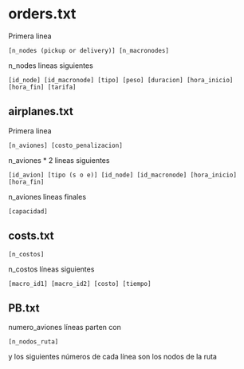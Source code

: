 # orders.txt

Primera linea
```
[n_nodes (pickup or delivery)] [n_macronodes]
```

n_nodes lineas siguientes
```
[id_node] [id_macronode] [tipo] [peso] [duracion] [hora_inicio] [hora_fin] [tarifa]
```

## airplanes.txt

Primera linea
```
[n_aviones] [costo_penalizacion]
```

n_aviones * 2 lineas siguientes
```
[id_avion] [tipo (s o e)] [id_node] [id_macronode] [hora_inicio] [hora_fin]
```

n_aviones lineas finales
```
[capacidad]
```

## costs.txt

```
[n_costos]
```

n_costos líneas siguientes

```
[macro_id1] [macro_id2] [costo] [tiempo]
```

## PB.txt

numero_aviones líneas parten con

```
[n_nodos_ruta]
```

y los siguientes números de cada línea son los nodos de la ruta
